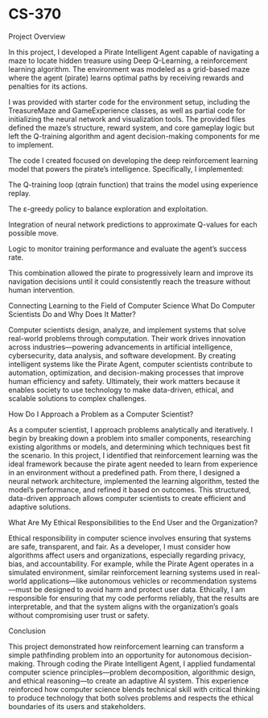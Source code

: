# CS-370
Project Overview

In this project, I developed a Pirate Intelligent Agent capable of navigating a maze to locate hidden treasure using Deep Q-Learning, a reinforcement learning algorithm. The environment was modeled as a grid-based maze where the agent (pirate) learns optimal paths by receiving rewards and penalties for its actions.

I was provided with starter code for the environment setup, including the TreasureMaze and GameExperience classes, as well as partial code for initializing the neural network and visualization tools. The provided files defined the maze’s structure, reward system, and core gameplay logic but left the Q-training algorithm and agent decision-making components for me to implement.

The code I created focused on developing the deep reinforcement learning model that powers the pirate’s intelligence. Specifically, I implemented:

The Q-training loop (qtrain function) that trains the model using experience replay.

The ε-greedy policy to balance exploration and exploitation.

Integration of neural network predictions to approximate Q-values for each possible move.

Logic to monitor training performance and evaluate the agent’s success rate.

This combination allowed the pirate to progressively learn and improve its navigation decisions until it could consistently reach the treasure without human intervention.

Connecting Learning to the Field of Computer Science
What Do Computer Scientists Do and Why Does It Matter?

Computer scientists design, analyze, and implement systems that solve real-world problems through computation. Their work drives innovation across industries—powering advancements in artificial intelligence, cybersecurity, data analysis, and software development. By creating intelligent systems like the Pirate Agent, computer scientists contribute to automation, optimization, and decision-making processes that improve human efficiency and safety. Ultimately, their work matters because it enables society to use technology to make data-driven, ethical, and scalable solutions to complex challenges.

How Do I Approach a Problem as a Computer Scientist?

As a computer scientist, I approach problems analytically and iteratively. I begin by breaking down a problem into smaller components, researching existing algorithms or models, and determining which techniques best fit the scenario. In this project, I identified that reinforcement learning was the ideal framework because the pirate agent needed to learn from experience in an environment without a predefined path. From there, I designed a neural network architecture, implemented the learning algorithm, tested the model’s performance, and refined it based on outcomes. This structured, data-driven approach allows computer scientists to create efficient and adaptive solutions.

What Are My Ethical Responsibilities to the End User and the Organization?

Ethical responsibility in computer science involves ensuring that systems are safe, transparent, and fair. As a developer, I must consider how algorithms affect users and organizations, especially regarding privacy, bias, and accountability. For example, while the Pirate Agent operates in a simulated environment, similar reinforcement learning systems used in real-world applications—like autonomous vehicles or recommendation systems—must be designed to avoid harm and protect user data. Ethically, I am responsible for ensuring that my code performs reliably, that the results are interpretable, and that the system aligns with the organization’s goals without compromising user trust or safety.

Conclusion

This project demonstrated how reinforcement learning can transform a simple pathfinding problem into an opportunity for autonomous decision-making. Through coding the Pirate Intelligent Agent, I applied fundamental computer science principles—problem decomposition, algorithmic design, and ethical reasoning—to create an adaptive AI system. This experience reinforced how computer science blends technical skill with critical thinking to produce technology that both solves problems and respects the ethical boundaries of its users and stakeholders.
